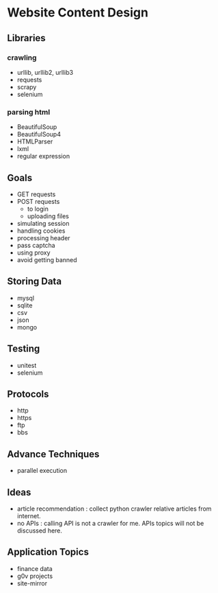 # Website Content Design

## Libraries

### crawling

- urllib, urllib2, urllib3
- requests
- scrapy
- selenium

### parsing html

- BeautifulSoup
- BeautifulSoup4
- HTMLParser
- lxml
- regular expression

## Goals

- GET requests
- POST requests
  - to login
  - uploading files
- simulating session
- handling cookies
- processing header
- pass captcha
- using proxy
- avoid getting banned

## Storing Data

- mysql
- sqlite
- csv
- json
- mongo

## Testing

- unitest
- selenium

## Protocols

- http
- https
- ftp
- bbs

## Advance Techniques

- parallel execution

## Ideas

- article recommendation : collect python crawler relative articles from internet.
- no APIs : calling API is not a crawler for me. APIs topics will not be discussed here.

## Application Topics

- finance data
- g0v projects
- site-mirror

##  